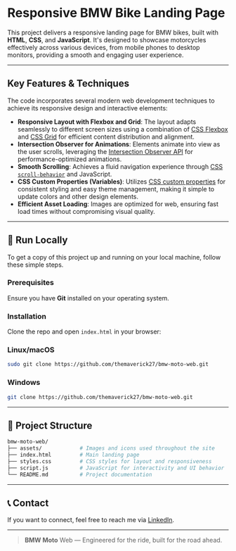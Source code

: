 # Responsive BMW Bike Landing Page

This project delivers a responsive landing page for BMW bikes, built with **HTML**, **CSS**, and **JavaScript**. It's designed to showcase motorcycles effectively across various devices, from mobile phones to desktop monitors, providing a smooth and engaging user experience.

---

## Key Features & Techniques

The code incorporates several modern web development techniques to achieve its responsive design and interactive elements:

* **Responsive Layout with Flexbox and Grid**: The layout adapts seamlessly to different screen sizes using a combination of [CSS Flexbox](https://developer.mozilla.org/en-US/docs/Web/CSS/CSS_flexible_box_layout) and [CSS Grid](https://developer.mozilla.org/en-US/docs/Web/CSS/CSS_Grid_Layout) for efficient content distribution and alignment.
* **Intersection Observer for Animations**: Elements animate into view as the user scrolls, leveraging the [Intersection Observer API](https://developer.mozilla.org/en-US/docs/Web/API/Intersection_Observer_API) for performance-optimized animations.
* **Smooth Scrolling**: Achieves a fluid navigation experience through [CSS `scroll-behavior`](https://developer.mozilla.org/en-US/docs/Web/CSS/scroll-behavior) and JavaScript.
* **CSS Custom Properties (Variables)**: Utilizes [CSS custom properties](https://developer.mozilla.org/en-US/docs/Web/CSS/--*) for consistent styling and easy theme management, making it simple to update colors and other design elements.
* **Efficient Asset Loading**: Images are optimized for web, ensuring fast load times without compromising visual quality.

---

## 🚀 Run Locally
To get a copy of this project up and running on your local machine, follow these simple steps.

### Prerequisites

Ensure you have **Git** installed on your operating system.

### Installation

Clone the repo and open `index.html` in your browser:

### Linux/macOS

```bash
sudo git clone https://github.com/themaverick27/bmw-moto-web.git
```

### Windows

```bash
git clone https://github.com/themaverick27/bmw-moto-web.git
```

---

## 📁 Project Structure

```bash
bmw-moto-web/
├── assets/            # Images and icons used throughout the site
├── index.html         # Main landing page
├── styles.css         # CSS styles for layout and responsiveness
├── script.js          # JavaScript for interactivity and UI behavior
└── README.md          # Project documentation

```

---

## 📞 Contact

If you want to connect, feel free to reach me via [LinkedIn](https://www.linkedin.com/in/aniweshkumar27/).

---

> **BMW Moto** Web — Engineered for the ride, built for the road ahead.
